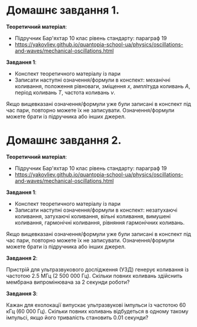 # Домашнє завдання 1.

**Теоретичний матеріал**:
- Підручник Бар'яхтар 10 клас рівень стандарту: параграф 19
- https://yakovliev.github.io/quantopia-school-ua/physics/oscillations-and-waves/mechanical-oscillations.html

**Завдання 1**:
- Конспект теоретичного матеріалу із пари
- Записати наступні означення/формули в конспект: механічні коливання, положення рівноваги, зміщення $x$, амплітуда коливань $A$, період коливань $T$, частота коливань $\nu$.

Якщо вищевказані означення/формули уже були записані в конспект під час пари, повторно можете їх не записувати. Означення/формули можете брати із підручника або інших джерел.

# Домашнє завдання 2.

**Теоретичний матеріал**:
- Підручник Бар'яхтар 10 клас рівень стандарту: параграф 19
- https://yakovliev.github.io/quantopia-school-ua/physics/oscillations-and-waves/mechanical-oscillations.html

**Завдання 1**:
- Конспект теоретичного матеріалу із пари
- Записати наступні означення/формули в конспект: незатухаючі коливання, затухаючі коливання, вільні коливання, вимушені коливання, гармонічні коливання, рівняння гармонічних коливань.

Якщо вищевказані означення/формули уже були записані в конспект під час пари, повторно можете їх не записувати. Означення/формули можете брати із підручника або інших джерел.

**Завдання 2**:

Пристрій для ультразвукового дослідження (УЗД) генерує коливання із частотою 2.5 МГц (2 500 000 Гц). Скільки повних коливань здійснить мембрана випромінювача за 2 секунди роботи?

**Завдання 3**:

Кажан для ехолокації випускає ультразвукові імпульси із частотою 60 кГц (60 000 Гц). Скільки повних коливань відбудеться в одному такому імпульсі, якщо його тривалість становить 0.01 секунди?
